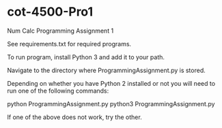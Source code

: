 # cot-4500-Pro1
 Num Calc Programming Assignment 1

See requirements.txt for required programs.

To run program, install Python 3 and add it to your path.

Navigate to the directory where ProgrammingAssignment.py is stored.

Depending on whether you have Python 2 installed or not you will need to run one of the following commands:

python ProgrammingAssignment.py
python3 ProgrammingAssignment.py

If one of the above does not work, try the other.
